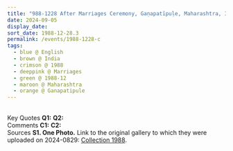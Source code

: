 ```yaml
---
title: "988-1228 After Marriages Ceremony, Gaṇapatīpuḷe, Maharashtra, India"
date: 2024-09-05
display_date: 
sort_date: 1988-12-28.3
permalink: /events/1988-1228-c
tags:
  - blue @ English
  - brown @ India
  - crimson @ 1988
  - deeppink @ Marriages
  - green @ 1988-12
  - maroon @ Maharashtra
  - orange @ Ganapatipule
---
```


<br>

<wave-list>
  <list-title color="DarkSeaGreen" width="55">Key Quotes</list-title>
  <list-item color="BlanchedAlmond" width="280"><b>Q1:</b> <i></i></list-item>
  <list-item color="Lavender" width="280"><b>Q2:</b> <i></i></list-item>
</wave-list>

<br>

<wave-list>
  <list-title color="DarkSeaGreen" width="55">Comments</list-title>
  <list-item color="BlanchedAlmond" width="280"><b>C1:</b> <i></i></list-item>
  <list-item color="Lavender" width="280"><b>C2:</b> <i></i></list-item>
</wave-list>

<br>

<wave-list>
  <list-title color="DarkSeaGreen" width="40">Sources</list-title>
  <list-item color="BlanchedAlmond"  width="280"><b>S1. One Photo.</b> Link to the original gallery to which they were uploaded on 2024-0829: <a href="https://eternalmoments.smugmug.com/Collections/Yogi-Mahajan-Collection/1988/">Collection 1988</a>.</list-item>
</wave-list>

<div style="text-align: center"><img src="" /></div>